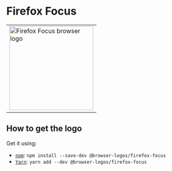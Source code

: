 Firefox Focus
=============

<!-- markdownlint-disable line-length no-inline-html -->
<table>
    <tr height=230>
        <td>
            <a href="https://github.com/alrra/browser-logos/tree/3109c24f72d530734f3c54fbf81b579d0216577c/src/firefox-focus">
                <img width=220 src="https://raw.githubusercontent.com/alrra/browser-logos/3109c24f72d530734f3c54fbf81b579d0216577c/src/firefox-focus/firefox-focus_512x512.png" alt="Firefox Focus browser logo">
            </a>
        </td>
    </tr>
</table>
<!-- markdownlint-enable line-length no-inline-html -->

How to get the logo
-------------------

Get it using:

* [`npm`][npm]: `npm install --save-dev @browser-logos/firefox-focus`
* [`Yarn`][yarn]: `yarn add --dev @browser-logos/firefox-focus`

<!-- Link labels: -->

[npm]: https://www.npmjs.com/
[yarn]: https://yarnpkg.com/
